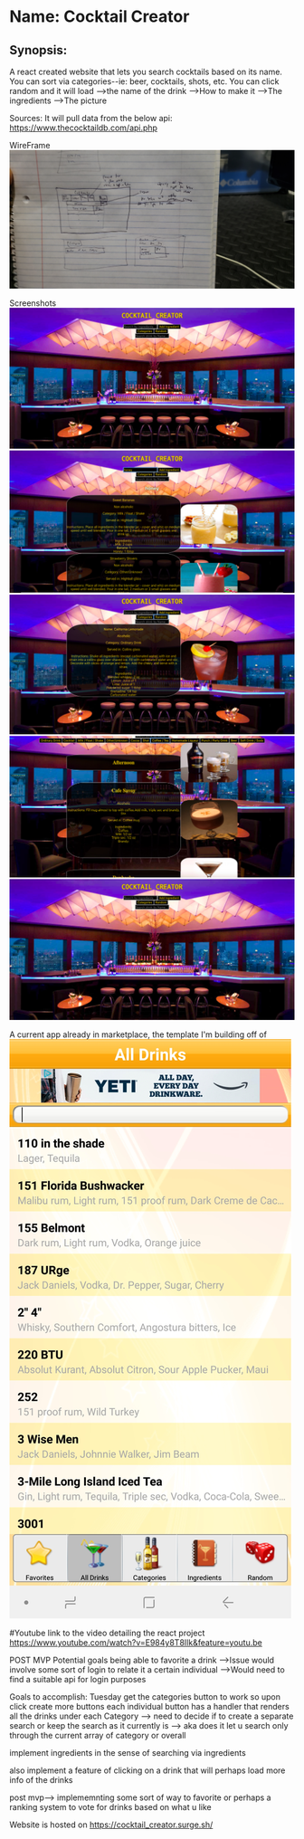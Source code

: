 # Name: Cocktail Creator

## Synopsis:
A react created website that lets you search cocktails based on its name.
You can sort via categories--ie: beer, cocktails, shots, etc.
You can click random and it will load
-->the name of the drink
-->How to make it
-->The ingredients
-->The picture



Sources:
It will pull data from the below api:
<https://www.thecocktaildb.com/api.php>


WireFrame
![wireFrame](WireFrames/wireframe.jpg)

Screenshots
![Landing](WireFrames/Landing.png)
![Ingredient](WireFrames/Ingredient.png)
![Random](WireFrames/Random.png)
![Categories](WireFrames/Categories.png)
![Landing](WireFrames/Landing.png)


A current app already in marketplace, the template I'm building off of
![App](app.jpg)


#Youtube link to the video detailing the react project
<https://www.youtube.com/watch?v=E984y8T8Ilk&feature=youtu.be>

POST MVP
Potential goals being able to favorite a drink
-->Issue would involve some sort of login to relate it a certain individual
-->Would need to find a suitable api for login purposes

Goals to accomplish:
Tuesday get the categories button to work so upon click create more buttons
each individual button has a handler that renders all the drinks under each Category
--> need to decide if to create a separate search or keep the search as it currently is
--> aka does it let u search only through the current array of category or overall

implement ingredients in the sense of searching via ingredients

also implement a feature of clicking on a drink that will perhaps load more info of the drinks


post mvp--> implememnting some sort of way to favorite or perhaps a ranking system to vote for drinks based on what u like

Website is hosted on
<https://cocktail_creator.surge.sh/>
